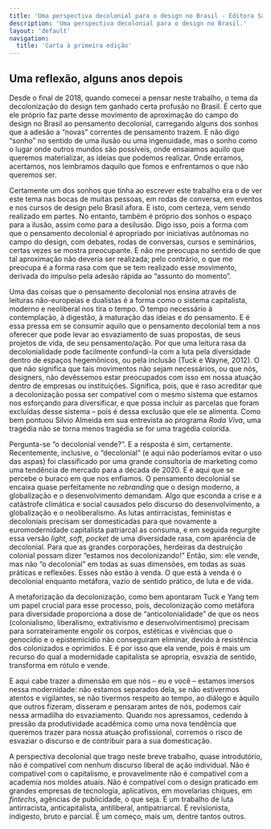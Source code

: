 ```yaml
---
title: 'Uma perspectiva decolonial para o design no Brasil - Editora Sabiá'
description: 'Uma perspectiva decolonial para o design no Brasil.'
layout: 'default'
navigation:
  title: 'Carta à primeira edição'
---
```


## Uma reflexão, alguns anos depois

Desde o final de 2018, quando comecei a pensar neste trabalho, o tema da decolonização do design tem ganhado certa profusão no Brasil. É certo que ele próprio faz parte desse movimento de aproximação do campo do design no Brasil ao pensamento decolonial, carregando alguns dos sonhos que a adesão a “novas” correntes de pensamento trazem. E não digo “sonho” no sentido de uma ilusão ou uma ingenuidade, mas o sonho como o lugar onde outros mundos são possíveis, onde ensaiamos aquilo que queremos materializar, as ideias que podemos realizar. Onde erramos, acertamos, nos lembramos daquilo que fomos e enfrentamos o que não queremos ser.

Certamente um dos sonhos que tinha ao escrever este trabalho era o de ver este tema nas bocas de muitas pessoas, em rodas de conversa, em eventos e nos cursos de design pelo Brasil afora. E isto, com certeza, vem sendo realizado em partes. No entanto, também é próprio dos sonhos o espaço para a ilusão, assim como para a desilusão. Digo isso, pois a forma com que o pensamento decolonial é apropriado por iniciativas autônomas no campo do design, com debates, rodas de conversas, cursos e seminários, certas vezes se mostra preocupante. E não me preocupa no sentido de que tal aproximação não deveria ser realizada; pelo contrário, o que me preocupa é a forma rasa com que se tem realizado esse movimento, derivada do impulso pela adesão rápida ao “assunto do momento”.

Uma das coisas que o pensamento decolonial nos ensina através de leituras não-europeias e dualistas é a forma como o sistema capitalista, moderno e neoliberal nos tira o tempo. O tempo necessário à contemplação, à digestão, à maturação das ideias e do pensamento. E é essa pressa em se consumir aquilo que o pensamento decolonial tem a nos oferecer que pode levar ao esvaziamento de suas propostas, de seus projetos de vida, de seu pensamento/ação. Por que uma leitura rasa da decolonialidade pode facilmente confundi-la com a luta pela diversidade dentro de espaços hegemônicos, ou pela inclusão (Tuck e Wayne, 2012). O que não significa que tais movimentos não sejam necessários, ou que nós, designers, não devêssemos estar preocupados com isso em nossa atuação dentro de empresas ou instituições. Significa, pois, que é raso acreditar que a decolonização possa ser compatível com o mesmo sistema que estamos nos esforçando para diversificar, e que possa incluir as parcelas que foram excluídas desse sistema – pois é dessa exclusão que ele se alimenta. Como bem pontuou Silvio Almeida em sua entrevista ao programa _Roda Viva_, uma tragédia não se torna menos tragédia se for uma tragédia colorida.

Pergunta-se “o decolonial vende?”. E a resposta é sim, certamente. Recentemente, inclusive, o “decolonial” (e aqui não poderíamos evitar o uso das aspas) foi classificado por uma grande consultoria de marketing como uma tendência de mercado para a década de 2020. E é aqui que se percebe o buraco em que nos enfiamos. O pensamento decolonial se encaixa quase perfeitamente no _rebranding_ que o design moderno, a globalização e o desenvolvimento demandam. Algo que esconda a crise e a catástrofe climática e social causados pelo discurso do desenvolvimento, a globalização e o neoliberalismo. As lutas antirracistas, feministas e decoloniais precisam ser domesticadas para que novamente a euromodernidade capitalista patriarcal as consuma, e em seguida regurgite essa versão _light_, _soft_, _pocket_ de uma diversidade rasa, com aparência de decolonial. Para que as grandes corporações, herdeiras da destruição colonial possam dizer “estamos nos decolonizando!” Então, sim: ele vende, mas não “o decolonial” em todas as suas dimensões, em todas as suas práticas e reflexões. Esses não estão à venda. O que está à venda é o decolonial enquanto metáfora, vazio de sentido prático, de luta e de vida.

A metaforização da decolonização, como bem apontaram Tuck e Yang tem um papel crucial para esse processo, pois, decolonização como metáfora para diversidade proporciona a dose de “anticolonialidade” de que os neos (colonialismo, liberalismo, extrativismo e desenvolvimentismo) precisam para sorrateiramente engolir os corpos, estéticas e vivências que o genocídio e o epistemicídio não conseguiram eliminar, devido à resistência dos colonizados e oprimidos. E é por isso que ela vende, pois é mais um recurso do qual a modernidade capitalista se apropria, esvazia de sentido, transforma em rótulo e vende.

E aqui cabe trazer a dimensão em que nós – eu e você – estamos imersos nessa modernidade: não estamos separados dela, se não estivermos atentos e vigilantes, se não tivermos respeito ao tempo, ao diálogo e àquilo que outros fizeram, disseram e pensaram antes de nós, podemos cair nessa armadilha do esvaziamento. Quando nos apressamos, cedendo à pressão da produtividade acadêmica como uma nova tendência que queremos trazer para nossa atuação profissional, corremos o risco de esvaziar o discurso e de contribuir para a sua domesticação.

A perspectiva decolonial que trago neste breve trabalho, quase introdutório, não é compatível com nenhum discurso liberal de ação individual. Não é compatível com o capitalismo, e provavelmente não é compatível com a academia nos moldes atuais. Não é compatível com o design praticado em grandes empresas de tecnologia, aplicativos, em movelarias chiques, em _fintechs_, agências de publicidade, o que seja. É um trabalho de luta antirracista, anticapitalista, antiliberal, antipatriarcal. É revisionista, indigesto, bruto e parcial. É um começo, mais um, dentre tantos outros.
